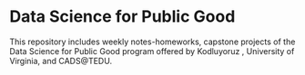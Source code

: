 Data Science for Public Good
============================
This repository includes weekly notes-homeworks, capstone projects of the Data Science for Public Good program offered by Kodluyoruz , University of Virginia, and CADS@TEDU.
